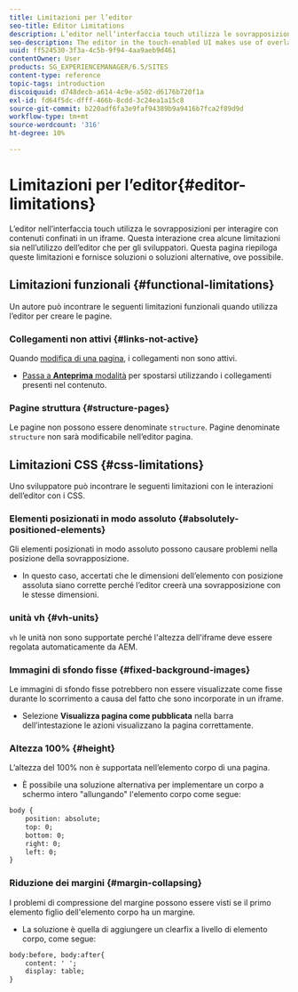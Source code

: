 ```yaml
---
title: Limitazioni per l’editor
seo-title: Editor Limitations
description: L’editor nell’interfaccia touch utilizza le sovrapposizioni per interagire con contenuti confinati in un iframe. Questa interazione crea alcune limitazioni sia nell’utilizzo dell’editor che per gli sviluppatori.
seo-description: The editor in the touch-enabled UI makes use of overlays to interact with content confined in an iframe. This interaction creates some limitations in both usage of the editor and also for developers.
uuid: ff524530-3f3a-4c5b-9f94-4aa9aeb9d461
contentOwner: User
products: SG_EXPERIENCEMANAGER/6.5/SITES
content-type: reference
topic-tags: introduction
discoiquuid: d748decb-a614-4c9e-a502-d6176b720f1a
exl-id: fd64f5dc-dfff-466b-8cdd-3c24ea1a15c8
source-git-commit: b220adf6fa3e9faf94389b9a9416b7fca2f89d9d
workflow-type: tm+mt
source-wordcount: '316'
ht-degree: 10%

---
```


# Limitazioni per l’editor{#editor-limitations}

L’editor nell’interfaccia touch utilizza le sovrapposizioni per interagire con contenuti confinati in un iframe. Questa interazione crea alcune limitazioni sia nell’utilizzo dell’editor che per gli sviluppatori. Questa pagina riepiloga queste limitazioni e fornisce soluzioni o soluzioni alternative, ove possibile.

## Limitazioni funzionali {#functional-limitations}

Un autore può incontrare le seguenti limitazioni funzionali quando utilizza l’editor per creare le pagine.

### Collegamenti non attivi {#links-not-active}

Quando [modifica di una pagina](/help/sites-authoring/editing-content.md), i collegamenti non sono attivi.

* [Passa a **Anteprima** modalità](/help/sites-authoring/editing-content.md#preview-mode) per spostarsi utilizzando i collegamenti presenti nel contenuto.

### Pagine struttura {#structure-pages}

Le pagine non possono essere denominate `structure`. Pagine denominate `structure` non sarà modificabile nell’editor pagina.

## Limitazioni CSS {#css-limitations}

Uno sviluppatore può incontrare le seguenti limitazioni con le interazioni dell’editor con i CSS.

### Elementi posizionati in modo assoluto {#absolutely-positioned-elements}

Gli elementi posizionati in modo assoluto possono causare problemi nella posizione della sovrapposizione.

* In questo caso, accertati che le dimensioni dell’elemento con posizione assoluta siano corrette perché l’editor creerà una sovrapposizione con le stesse dimensioni.

### unità vh {#vh-units}

`vh` le unità non sono supportate perché l&#39;altezza dell&#39;iframe deve essere regolata automaticamente da AEM.

### Immagini di sfondo fisse {#fixed-background-images}

Le immagini di sfondo fisse potrebbero non essere visualizzate come fisse durante lo scorrimento a causa del fatto che sono incorporate in un iframe.

* Selezione **Visualizza pagina come pubblicata** nella barra dell’intestazione le azioni visualizzano la pagina correttamente.

### Altezza 100% {#height}

L’altezza del 100% non è supportata nell’elemento corpo di una pagina.

* È possibile una soluzione alternativa per implementare un corpo a schermo intero &quot;allungando&quot; l&#39;elemento corpo come segue:

```xml
body {
    position: absolute;
    top: 0;
    bottom: 0;
    right: 0;
    left: 0;
}
```

### Riduzione dei margini {#margin-collapsing}

I problemi di compressione del margine possono essere visti se il primo elemento figlio dell&#39;elemento corpo ha un margine.

* La soluzione è quella di aggiungere un clearfix a livello di elemento corpo, come segue:

```xml
body:before, body:after{
    content: ' ';
    display: table;
}
```
